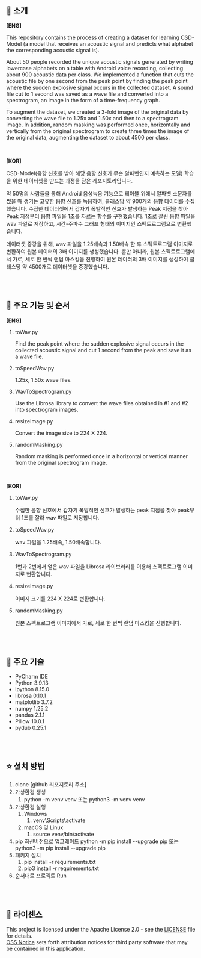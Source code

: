 ## :raised_hands: 소개
**[ENG]**

This repository contains the process of creating a dataset for learning CSD-Model (a model that receives an acoustic signal and predicts what alphabet the corresponding acoustic signal is).

 About 50 people recorded the unique acoustic signals generated by writing lowercase alphabets on a table with Android voice recording, collecting about 900 acoustic data per class. We implemented a function that cuts the acoustic file by one second from the peak point by finding the peak point where the sudden explosive signal occurs in the collected dataset. A sound file cut to 1 second was saved as a wave file and converted into a spectrogram, an image in the form of a time-frequency graph.

 To augment the dataset, we created a 3-fold image of the original data by converting the wave file to 1.25x and 1.50x and then to a spectrogram image. In addition, random masking was performed once, horizontally and vertically from the original spectrogram to create three times the image of the original data, augmenting the dataset to about 4500 per class.

<br>

**[KOR]**

CSD-Model(음향 신호를 받아 해당 음향 신호가 무슨 알파벳인지 예측하는 모델) 학습을 위한 데이터셋을 만드는 과정을 담은 레포지토리입니다.

  약 50명의 사람들을 통해 Android 음성녹음 기능으로 테이블 위에서 알파벳 소문자를 썼을 때 생기는 고유한 음향 신호를 녹음하여, 클래스당 약 900개의 음향 데이터를 수집했습니다. 수집한 데이터셋에서 갑자기 폭발적인 신호가 발생하는 Peak 지점을 찾아 Peak 지점부터 음향 파일을 1초를 자르는 함수를 구현했습니다. 1초로 잘린 음향 파일을 wav 파일로 저장하고, 시간-주파수 그래프 형태의 이미지인 스펙트로그램으로 변환했습니다. 

  데이터셋 증강을 위해, wav 파일을 1.25배속과 1.50배속 한 후 스펙트로그램 이미지로 변환하여 원본 데이터의 3배 이미지를 생성했습니다. 뿐만 아니라, 원본 스펙트로그램에서 가로, 세로 한 번씩 랜덤 마스킹을 진행하여 원본 데이터의 3배 이미지를 생성하여 클래스당 약 4500개로 데이터셋을 증강했습니다.


<br><br>
## 💪 주요 기능 및 순서
**[ENG]**
1. toWav.py
   
   Find the peak point where the sudden explosive signal occurs in the collected acoustic signal and cut 1 second from the peak and save it as a wave file.
2. toSpeedWav.py
   
   1.25x, 1.50x wave files.
3. WavToSpectrogram.py
   
   Use the Librosa library to convert the wave files obtained in #1 and #2 into spectrogram images.
4. resizeImage.py
   
   Convert the image size to 224 X 224.
5. randomMasking.py
    
   Random masking is performed once in a horizontal or vertical manner from the original spectrogram image.

<br>

**[KOR]**
1. toWav.py
   
   수집한 음향 신호에서 갑자기 폭발적인 신호가 발생하는 peak 지점을 찾아 peak부터 1초를 잘라 wav 파일로 저장합니다.
2. toSpeedWav.py
   
   wav 파일을 1.25배속, 1.50배속합니다.
3. WavToSpectrogram.py
   
   1번과 2번에서 얻은 wav 파일을 Librosa 라이브러리를 이용해 스펙트로그램 이미지로 변환합니다.
4. resizeImage.py
   
   이미지 크기를 224 X 224로 변환합니다.
5. randomMasking.py
   
   원본 스펙트로그램 이미지에서 가로, 세로 한 번씩 랜덤 마스킹을 진행합니다.
   
   

<br><br>
## 🦾 주요 기술

* PyCharm IDE
* Python 3.9.13
* ipython 8.15.0
* librosa 0.10.1
* matplotlib 3.7.2
* numpy 1.25.2
* pandas 2.1.1
* Pillow 10.0.1
* pydub 0.25.1


<br><br>
## ⭐️ 설치 방법
1. clone [github 리포지토리 주소]
2. 가상환경 생성
    1. python -m venv venv 또는 python3 -m venv venv
3. 가상환경 실행
    1. Windows
        1. venv\Scripts\activate
    2. macOS 및 Linux
        1. source venv/bin/activate
4. pip 최신버전으로 업그레이드
   python -m pip install --upgrade pip
    또는
   python3 -m pip install --upgrade pip
5. 패키지 설치
    1. pip install -r requirements.txt
    2. pip3 install -r requirements.txt <br>
6. 순서대로 프로젝트 Run

<br><br>
## 🤖 라이센스
This project is licensed under the Apache License 2.0 - see the [LICENSE](https://github.com/CAP-JJANG/MakeDataset/blob/main/LICENSE) file for details.  
[OSS Notice](https://github.com/CAP-JJANG/MakeDataset/blob/main/OSS-Notice.md) sets forth attribution notices for third party software that may be contained in this application.

